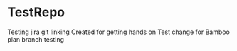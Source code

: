 TestRepo
========
Testing jira git linking
Created for getting hands on
Test change for Bamboo plan branch testing
